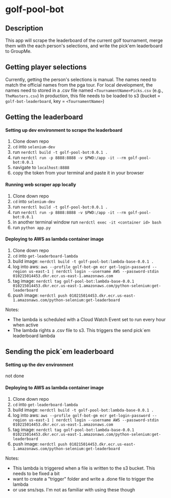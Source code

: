 # golf-pool-bot

## Description
This app will scrape the leaderboard of the current golf tournament, merge them with the each person's selections, and write the pick'em leaderboard to GroupMe.

## Getting player selections
Currently, getting the person's selections is manual. The names need to match the official names from the pga tour. 
For local development, the names need to stored in a .csv file named `<TournamentName>Picks.csv` (e.g., `TheMasters.csv`)
In production, this file needs to be loaded to s3 (bucket = `golf-bot-leaderboard`, key = `<TournamentName>`)


## Getting the leaderboard

#### Setting up dev environment to scrape the leaderboard
1. Clone down repo
2. `cd` into `selenium-dev`
3. run `nerdctl build -t golf-pool-bot:0.0.1 .`
4. run `nerdctl run -p 8888:8888 -v $PWD:/app -it --rm golf-pool-bot:0.0.1`
5. navigate to `localhost:8888`
6. copy the token from your terminal and paste it in your browser 


#### Running web scraper app locally
1. Clone down repo
2. `cd` into `selenium-dev`
3. run `nerdctl build -t golf-pool-bot:0.0.1 .`
4. run `nerdctl run -p 8888:8888 -v $PWD:/app -it --rm golf-pool-bot:0.0.1`
5. in another terminal window run `nerdctl exec -it <container id> bash`
6. run `python app.py`


#### Deploying to AWS as lambda container image
1. Clone down repo
2. `cd` into `get-leaderboard-lambda`
3. build image: `nerdctl build -t golf-pool-bot:lambda-base-0.0.1 .`
4. log into aws: `aws --profile golf-bot-gm ecr get-login-password --region us-east-1 | nerdctl login --username AWS --password-stdin 010215014453.dkr.ecr.us-east-1.amazonaws.com`
5. tag image: `nerdctl tag golf-pool-bot:lambda-base-0.0.1 010215014453.dkr.ecr.us-east-1.amazonaws.com/python-selenium:get-leaderboard`
6. push image: `nerdctl push 010215014453.dkr.ecr.us-east-1.amazonaws.com/python-selenium:get-leaderboard`


Notes: 
- The lambda is scheduled with a Cloud Watch Event set to run every hour when active
- The lambda rights a .csv file to s3. This triggers the send pick`em leaderboard lambda


## Sending the pick`em leaderboard

#### Setting up the dev environment 
not done

#### Deploying to AWS as lambda container image
1. Clone down repo
2. `cd` into `get-leaderboard-lambda`
3. build image: `nerdctl build -t golf-pool-bot:lambda-base-0.0.1 .`
4. log into aws: `aws --profile golf-bot-gm ecr get-login-password --region us-east-1 | nerdctl login --username AWS --password-stdin 010215014453.dkr.ecr.us-east-1.amazonaws.com`
5. tag image: `nerdctl tag golf-pool-bot:lambda-base-0.0.1 010215014453.dkr.ecr.us-east-1.amazonaws.com/python-selenium:get-leaderboard`
6. push image: `nerdctl push 010215014453.dkr.ecr.us-east-1.amazonaws.com/python-selenium:get-leaderboard`


Notes: 
- This lambda is triggered when a file is written to the s3 bucket. This needs to be fixed a bit
- want to create a "trigger" folder and write a .done file to trigger the lambda
- or use sns/sqs. I'm not as familiar with using these though